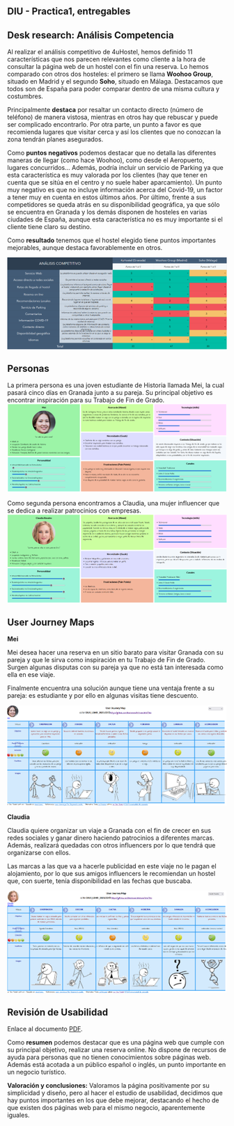 ## DIU - Practica1, entregables


## Desk research: Análisis Competencia 

Al realizar el análisis competitivo de 4uHostel, hemos definido 11 características que nos parecen relevantes como cliente a la hora de consultar la página web de un hostel con el fin una reserva.
Lo hemos comparado con otros dos hosteles: el primero se llama **Woohoo Group**, situado en Madrid y el segundo **Soho**, situado en Málaga. Destacamos que todos son de España para poder comparar dentro de una misma cultura y costumbres.

Principalmente **destaca** por resaltar un contacto directo (número de teléfono) de manera vistosa, mientras en otros hay que rebuscar y puede ser complicado encontrarlo. Por otra parte, un punto a favor es que recomienda lugares que visitar cerca y así los clientes que no conozcan la zona tendrán planes asegurados.

Como **puntos negativos** podemos destacar que no detalla las diferentes maneras de llegar (como hace Woohoo), como desde el Aeropuerto, lugares concurridos… Además, podría incluir un servicio de Parking ya que esta característica es muy valorada por los clientes (hay que tener en cuenta que se sitúa en el centro y no suele haber aparcamiento). Un punto muy negativo es que no incluye información acerca del Covid-19, un factor a tener muy en cuenta en estos últimos años. Por último, frente a sus competidores se queda atrás en su disponibilidad geográfica, ya que sólo se encuentra en Granada y los demás disponen de hosteles en varias ciudades de España, aunque esta característica no es muy importante si el cliente tiene claro su destino. 

Como **resultado** tenemos que el hostel elegido tiene puntos importantes mejorables, aunque destaca favorablemente en otros.


<img src="P1_AnalisisCompetitivo.PNG">


## Personas 

La primera persona es una joven estudiante de Historia llamada Mei, la cual pasará cinco días en Granada junto a su pareja. Su principal objetivo es encontrar inspiración para su Trabajo de Fin de Grado.
<img src="PersonaMei.PNG">

Como segunda persona encontramos a Claudia, una mujer influencer que se dedica a realizar patrocinios con empresas. 
<img src="PersonaClaudia.PNG">

## User Journey Maps

**Mei**

Mei desea hacer una reserva en un sitio barato para visitar Granada con su pareja y que le sirva como inspiración en tu Trabajo de Fin de Grado. Surgen algunas disputas con su pareja ya que no está tan interesada como ella en ese viaje.

Finalmente encuentra una solución aunque tiene una ventaja frente a su pareja: es estudiante y por ello en algunas visitas tiene descuento.

<img src="JourneyMei.PNG">

**Claudia**

Claudia quiere organizar un viaje a Granada con el fin de crecer en sus redes sociales y ganar dinero haciendo patrocinios a diferentes marcas. Además, realizará quedadas con otros influencers por lo que tendrá que organizarse con ellos. 

Las marcas a las que va a hacerle publicidad en este viaje no le pagan el alojamiento, por lo que sus amigos influencers le recomiendan un hostel que, con suerte, tenía disponibilidad en las fechas que buscaba.

<img src="JourneyClaudia.PNG">

## Revisión de Usabilidad 
Enlace al documento [PDF](RevisionUsabilidadLSMR.pdf).

Como **resumen** podemos destacar que es una página web que cumple con su principal objetivo, realizar una reserva online. No dispone de recursos de ayuda para personas que no tienen conocimientos sobre páginas web. Además está acotada a un público español o inglés, un punto importante en un negocio turístico.

**Valoración y conclusiones:** Valoramos la página positivamente por su simplicidad y diseño, pero al hacer el estudio de usabilidad, decidimos que hay puntos importantes en los que debe mejorar, destacando el hecho de que existen dos páginas web para el mismo negocio, aparentemente iguales.
